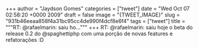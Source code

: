 
+++
author = "Jaydson Gomes"
categories = ["tweet"]
date = "Wed Oct 07 02:58:20 +0000 2009"
draft = false
image = "{TWEET_IMAGE}"
slug = "931b46eeaa858f4a31bc95cc4de990f4dcf8e6f4"
tags = ["tweet"]
title = """RT: @rafaelmarin: saiu ho..."""
+++
RT: @rafaelmarin: saiu hoje o beta do release 0.2 do @spaghettiphp com uma porção de novas features e refatorações :D
